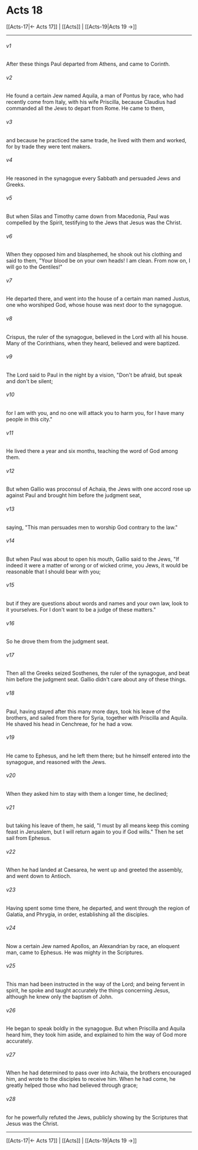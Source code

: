 # Acts 18

[[Acts-17|← Acts 17]] | [[Acts]] | [[Acts-19|Acts 19 →]]
***



###### v1 
After these things Paul departed from Athens, and came to Corinth. 

###### v2 
He found a certain Jew named Aquila, a man of Pontus by race, who had recently come from Italy, with his wife Priscilla, because Claudius had commanded all the Jews to depart from Rome. He came to them, 

###### v3 
and because he practiced the same trade, he lived with them and worked, for by trade they were tent makers. 

###### v4 
He reasoned in the synagogue every Sabbath and persuaded Jews and Greeks. 

###### v5 
But when Silas and Timothy came down from Macedonia, Paul was compelled by the Spirit, testifying to the Jews that Jesus was the Christ. 

###### v6 
When they opposed him and blasphemed, he shook out his clothing and said to them, "Your blood be on your own heads! I am clean. From now on, I will go to the Gentiles!" 

###### v7 
He departed there, and went into the house of a certain man named Justus, one who worshiped God, whose house was next door to the synagogue. 

###### v8 
Crispus, the ruler of the synagogue, believed in the Lord with all his house. Many of the Corinthians, when they heard, believed and were baptized. 

###### v9 
The Lord said to Paul in the night by a vision, "Don't be afraid, but speak and don't be silent; 

###### v10 
for I am with you, and no one will attack you to harm you, for I have many people in this city." 

###### v11 
He lived there a year and six months, teaching the word of God among them. 

###### v12 
But when Gallio was proconsul of Achaia, the Jews with one accord rose up against Paul and brought him before the judgment seat, 

###### v13 
saying, "This man persuades men to worship God contrary to the law." 

###### v14 
But when Paul was about to open his mouth, Gallio said to the Jews, "If indeed it were a matter of wrong or of wicked crime, you Jews, it would be reasonable that I should bear with you; 

###### v15 
but if they are questions about words and names and your own law, look to it yourselves. For I don't want to be a judge of these matters." 

###### v16 
So he drove them from the judgment seat. 

###### v17 
Then all the Greeks seized Sosthenes, the ruler of the synagogue, and beat him before the judgment seat. Gallio didn't care about any of these things. 

###### v18 
Paul, having stayed after this many more days, took his leave of the brothers, and sailed from there for Syria, together with Priscilla and Aquila. He shaved his head in Cenchreae, for he had a vow. 

###### v19 
He came to Ephesus, and he left them there; but he himself entered into the synagogue, and reasoned with the Jews. 

###### v20 
When they asked him to stay with them a longer time, he declined; 

###### v21 
but taking his leave of them, he said, "I must by all means keep this coming feast in Jerusalem, but I will return again to you if God wills." Then he set sail from Ephesus. 

###### v22 
When he had landed at Caesarea, he went up and greeted the assembly, and went down to Antioch. 

###### v23 
Having spent some time there, he departed, and went through the region of Galatia, and Phrygia, in order, establishing all the disciples. 

###### v24 
Now a certain Jew named Apollos, an Alexandrian by race, an eloquent man, came to Ephesus. He was mighty in the Scriptures. 

###### v25 
This man had been instructed in the way of the Lord; and being fervent in spirit, he spoke and taught accurately the things concerning Jesus, although he knew only the baptism of John. 

###### v26 
He began to speak boldly in the synagogue. But when Priscilla and Aquila heard him, they took him aside, and explained to him the way of God more accurately. 

###### v27 
When he had determined to pass over into Achaia, the brothers encouraged him, and wrote to the disciples to receive him. When he had come, he greatly helped those who had believed through grace; 

###### v28 
for he powerfully refuted the Jews, publicly showing by the Scriptures that Jesus was the Christ.

***
[[Acts-17|← Acts 17]] | [[Acts]] | [[Acts-19|Acts 19 →]]
